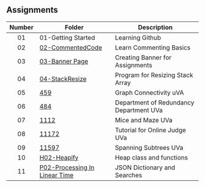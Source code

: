 ## Assignments

| Number | Folder | Description |
| :----: | ------ | ----------- |
| 01 | 01-Getting Started | Learning Github |
| 02 | [02-CommentedCode](./02-CommentedCode) | Learn Commenting Basics |
| 03 | [03-Banner Page](./03-Banner%20Page) | Creating Banner for Assignments |
| 04 | [04-StackResize](./04-StackResize) | Program for Resizing Stack Array |
| 05 | [459](./459) | Graph Connectivity uVA |
| 06 | [484](./484) | Department of Redundancy Department UVa |
| 07 | [1112](./1112) | Mice and Maze UVa |
| 08 | [11172](./11172) | Tutorial for Online Judge UVa |
| 09 | [11597](./11597) | Spanning Subtrees UVa |
| 10 | [H02-Heapify](./H02-Heapify) | Heap class and functions |
| 11 | [P02-Processing In Linear Time](./P02-Processing%20In%20Linear%20Time) | JSON Dictionary and Searches |